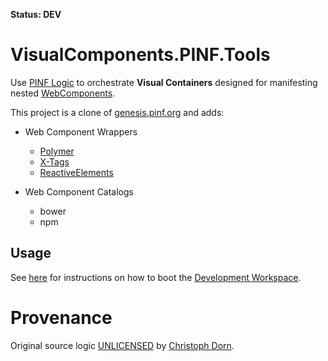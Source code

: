 **Status: DEV**

VisualComponents.PINF.Tools
===========================

Use [PINF Logic](https://github.com/pinf-logic/pinf.logic) to orchestrate **Visual Containers** designed for manifesting nested [WebComponents](http://webcomponents.org/).

This project is a clone of [genesis.pinf.org](https://github.com/pinf/genesis.pinf.org) and adds:

  * Web Component Wrappers
    * [Polymer](https://www.polymer-project.org)
    * [X-Tags](http://x-tags.org/)
    * [ReactiveElements](https://github.com/PixelsCommander/ReactiveElements)

  * Web Component Catalogs
    * bower
    * npm

Usage
-----

See [here](https://github.com/pinf/genesis.pinf.org/blob/master/.pgs/vortex/WORKSPACE.md) for instructions on how to boot the [Development Workspace](http://devcomp.org).


Provenance
==========

Original source logic [UNLICENSED](http://unlicense.org/) by [Christoph Dorn](http://christophdorn.com).
